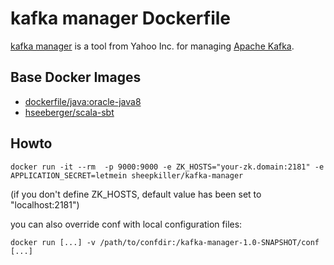 # kafka manager Dockerfile
[kafka manager](https://github.com/yahoo/kafka-manager) is a tool from Yahoo Inc. for managing [Apache Kafka](http://kafka.apache.org).
## Base Docker Images ##
* [dockerfile/java:oracle-java8](https://registry.hub.docker.com/u/dockerfile/java)
* [hseeberger/scala-sbt](https://registry.hub.docker.com/u/hseeberger/scala-sbt/)

## Howto
```
docker run -it --rm  -p 9000:9000 -e ZK_HOSTS="your-zk.domain:2181" -e APPLICATION_SECRET=letmein sheepkiller/kafka-manager
```
(if you don't define ZK_HOSTS, default value has been set to "localhost:2181")

you can also override conf with local configuration files:
```
docker run [...] -v /path/to/confdir:/kafka-manager-1.0-SNAPSHOT/conf [...]
```
